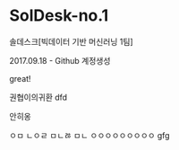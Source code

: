 # SolDesk-no.1
솔데스크[빅데이터 기반 머신러닝 1팀]

2017.09.18 - Github 계정생성

great!

권협이의귀환
dfd

안히옹

ㅇㅁ
ㄴㅇㄹ
ㅁㄴㅀ
ㅁㄴ
ㅇㅇㅇㅇㅇㅇㅇㅇㅇ
gfg
